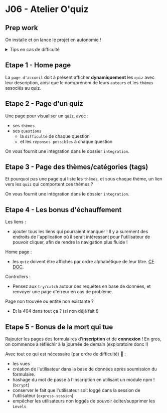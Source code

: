 # J06 - Atelier O'quiz

## Prep work 

On installe et on lance le projet en autonomie !

<details><summary>
Tips en cas de difficulté
</summary>

Au hasard :
- `npm install`
- `npm run db:reset` pour remettre la BDD à plat !
- `.env` avec les bonnes valeurs 😉
- créer l'user et la BDD `oquiz` si ça n'a pas été fait
- lancer le projet `npm run dev`

</details>

## Etape 1 - Home page

La `page d'accueil` doit à présent afficher **dynamiquement** les `quiz` avec leur description, ainsi que le nom/prénom de leurs `auteurs` et les `thèmes` associés au quiz.

## Etape 2 - Page d'un quiz

Une page pour visualiser un `quiz`, avec :
- ses `thèmes`
- ses `questions`
  - la `difficulté` de chaque question
  - et les `réponses possibles` à chaque question

On vous fournit une intégration dans le dossier `integration`.

## Etape 3 - Page des thèmes/catégories (tags)

Et pourquoi pas une page qui liste les `thèmes`, et sous chaque thème, un lien vers les `quiz` qui comportent ces thèmes ? 

On vous fournit une intégration dans le dossier `integration`.

## Etape 4 - Les bonus d'échauffement

Les liens : 
- ajouter tous les liens qui pourraient manquer ! Il y a surement des endroits de l'application où il serait intéressant pour l'utilisateur de pouvoir cliquer, afin de rendre la navigation plus fluide ! 

Home page :
- les `quiz` doivent être affichés par ordre alphabétique de leur titre. [CF DOC](https://sequelize.org/docs/v6/core-concepts/model-querying-basics/#ordering).

Controllers : 
- Pensez aux `try/catch` autour des requêtes en base de données, et renvoyer une page d'erreur en cas de problème.

Page non trouvée ou entité non existante ?
- Et la 404 dans tout ça ? (si non déjà fait !)

## Etape 5 - Bonus de la mort qui tue

Rajouter les pages des formulaires d'**inscription** et de **connexion** ! En gros, on commence à réfléchir à la journée de demain (exploratoire donc !)

Avec tout ce qui est nécessaire (par ordre de difficulté) 💪 : 
- les vues
- création de l'utilisateur dans la base de données après soumission du formulaire.
- hashage du mot de passe à l'inscription en utilisant un module npm ! (`bcrypt`)
- conserver le fait que l'utilisateur soit loggé dans la session de l'utilisateur (`express-session`)
- empêcher les utilisateurs non loggés de pouvoir éditer/supprimer les `Levels`